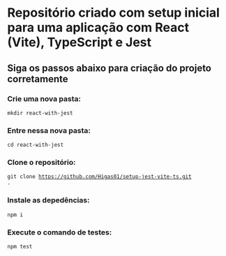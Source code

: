 # Repositório criado com setup inicial para uma aplicação com React (Vite), TypeScript e Jest

## Siga os passos abaixo para criação do projeto corretamente

### Crie uma nova pasta:

<code>mkdir react-with-jest</code>

### Entre nessa nova pasta:
<code>cd react-with-jest</code>

### Clone o repositório:
<code>git clone https://github.com/Higas01/setup-jest-vite-ts.git .</code>

 ### Instale as depedências:
 <code>npm i</code>

 ### Execute o comando de testes:
 <code>npm test</code>
